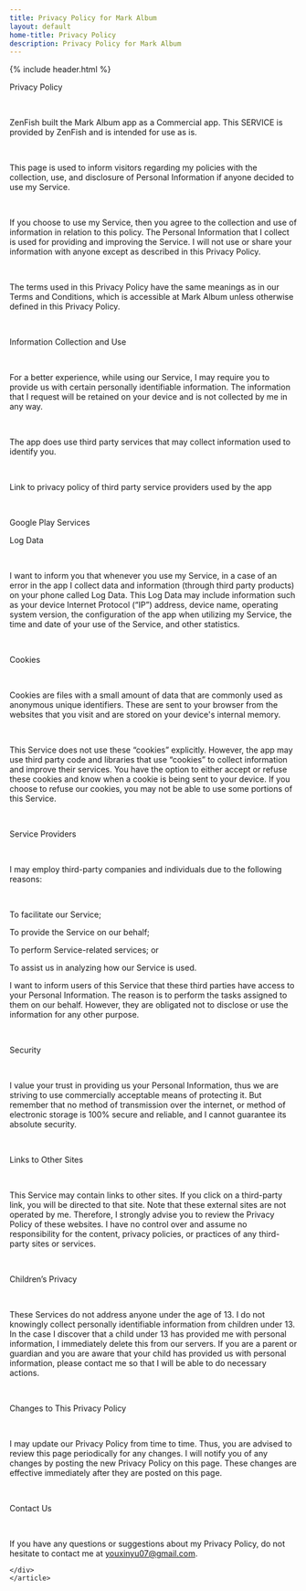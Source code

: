 ```yaml
---
title: Privacy Policy for Mark Album
layout: default
home-title: Privacy Policy
description: Privacy Policy for Mark Album
---
```

{% include header.html %}


<!-- <div class="g-banner tags-banner {{ site.postPatterns | prepend: 'post-pattern-' }} {{ site.theme-color | prepend: 'bgcolor-' }}" data-theme="{{ site.theme-color }}">
    <h2>Privacy Policy</h2>
</div> -->

<main class="g-container home-content">
    <article class="markdown-body">
    <div>
        <p><span>Privacy Policy</span></p>
        <p>&nbsp;</p>
        <p><span>ZenFish built the Mark Album app as a Commercial app. This SERVICE is provided by ZenFish and is intended for use as is.</span></p>
        <p>&nbsp;</p>
        <p><span>This page is used to inform visitors regarding my policies with the collection, use, and disclosure of Personal Information if anyone decided to use my Service.</span></p>
        <p>&nbsp;</p>
        <p><span>If you choose to use my Service, then you agree to the collection and use of information in relation to this policy. The Personal Information that I collect is used for providing and improving the Service. I will not use or share your information with anyone except as described in this Privacy Policy.</span></p>
        <p>&nbsp;</p>
        <p><span>The terms used in this Privacy Policy have the same meanings as in our Terms and Conditions, which is accessible at Mark Album unless otherwise defined in this Privacy Policy.</span></p>
        <p>&nbsp;</p>
        <p><span>Information Collection and Use</span></p>
        <p>&nbsp;</p>
        <p><span>For a better experience, while using our Service, I may require you to provide us with certain personally identifiable information. The information that I request will be retained on your device and is not collected by me in any way.</span></p>
        <p>&nbsp;</p>
        <p><span>The app does use third party services that may collect information used to identify you.</span></p>
        <p>&nbsp;</p>
        <p><span>Link to privacy policy of third party service providers used by the app</span></p>
        <p>&nbsp;</p>
        <p><span>Google Play Services</span></p>
        <p><span>Log Data</span></p>
        <p>&nbsp;</p>
        <p><span>I want to inform you that whenever you use my Service, in a case of an error in the app I collect data and information (through third party products) on your phone called Log Data. This Log Data may include information such as your device Internet Protocol (“IP”) address, device name, operating system version, the configuration of the app when utilizing my Service, the time and date of your use of the Service, and other statistics.</span></p>
        <p>&nbsp;</p>
        <p><span>Cookies</span></p>
        <p>&nbsp;</p>
        <p><span>Cookies are files with a small amount of data that are commonly used as anonymous unique identifiers. These are sent to your browser from the websites that you visit and are stored on your device&#39;s internal memory.</span></p>
        <p>&nbsp;</p>
        <p><span>This Service does not use these “cookies” explicitly. However, the app may use third party code and libraries that use “cookies” to collect information and improve their services. You have the option to either accept or refuse these cookies and know when a cookie is being sent to your device. If you choose to refuse our cookies, you may not be able to use some portions of this Service.</span></p>
        <p>&nbsp;</p>
        <p><span>Service Providers</span></p>
        <p>&nbsp;</p>
        <p><span>I may employ third-party companies and individuals due to the following reasons:</span></p>
        <p>&nbsp;</p>
        <p><span>To facilitate our Service;</span></p>
        <p><span>To provide the Service on our behalf;</span></p>
        <p><span>To perform Service-related services; or</span></p>
        <p><span>To assist us in analyzing how our Service is used.</span></p>
        <p><span>I want to inform users of this Service that these third parties have access to your Personal Information. The reason is to perform the tasks assigned to them on our behalf. However, they are obligated not to disclose or use the information for any other purpose.</span></p>
        <p>&nbsp;</p>
        <p><span>Security</span></p>
        <p>&nbsp;</p>
        <p><span>I value your trust in providing us your Personal Information, thus we are striving to use commercially acceptable means of protecting it. But remember that no method of transmission over the internet, or method of electronic storage is 100% secure and reliable, and I cannot guarantee its absolute security.</span></p>
        <p>&nbsp;</p>
        <p><span>Links to Other Sites</span></p>
        <p>&nbsp;</p>
        <p><span>This Service may contain links to other sites. If you click on a third-party link, you will be directed to that site. Note that these external sites are not operated by me. Therefore, I strongly advise you to review the Privacy Policy of these websites. I have no control over and assume no responsibility for the content, privacy policies, or practices of any third-party sites or services.</span></p>
        <p>&nbsp;</p>
        <p><span>Children’s Privacy</span></p>
        <p>&nbsp;</p>
        <p><span>These Services do not address anyone under the age of 13. I do not knowingly collect personally identifiable information from children under 13. In the case I discover that a child under 13 has provided me with personal information, I immediately delete this from our servers. If you are a parent or guardian and you are aware that your child has provided us with personal information, please contact me so that I will be able to do necessary actions.</span></p>
        <p>&nbsp;</p>
        <p><span>Changes to This Privacy Policy</span></p>
        <p>&nbsp;</p>
        <p><span>I may update our Privacy Policy from time to time. Thus, you are advised to review this page periodically for any changes. I will notify you of any changes by posting the new Privacy Policy on this page. These changes are effective immediately after they are posted on this page.</span></p>
        <p>&nbsp;</p>
        <p><span>Contact Us</span></p>
        <p>&nbsp;</p>
        <p><span>If you have any questions or suggestions about my Privacy Policy, do not hesitate to contact me at </span><a href='mailto:youxinyu07@gmail.com' target='_blank' class='url'>youxinyu07@gmail.com</a><span>.</span></p>

    </div>
    </article>
</main>